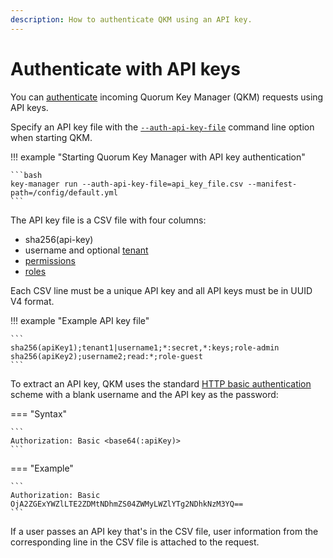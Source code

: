```yaml
---
description: How to authenticate QKM using an API key.
---
```


# Authenticate with API keys

You can [authenticate](../../Concepts/Authentication.md#authentication) incoming Quorum Key Manager (QKM) requests using API keys.

Specify an API key file with the [`--auth-api-key-file`](../../Reference/CLI-Syntax.md#auth-api-key-file) command line option
when starting QKM.

!!! example "Starting Quorum Key Manager with API key authentication"

    ```bash
    key-manager run --auth-api-key-file=api_key_file.csv --manifest-path=/config/default.yml
    ```

The API key file is a CSV file with four columns:

- sha256(api-key)
- username and optional [tenant](../../Concepts/Authorization.md#tenant)
- [permissions](../../Reference/RBAC-Permissions.md)
- [roles](../../Concepts/Authorization.md#role)

Each CSV line must be a unique API key and all API keys must be in UUID V4 format.

!!! example "Example API key file"

    ```
    sha256(apiKey1);tenant1|username1;*:secret,*:keys;role-admin
    sha256(apiKey2);username2;read:*;role-guest
    ```

To extract an API key, QKM uses the standard [HTTP basic authentication](https://swagger.io/docs/specification/authentication/basic-authentication/)
scheme with a blank username and the API key as the password:

=== "Syntax"

    ```
    Authorization: Basic <base64(:apiKey)>
    ```

=== "Example"

    ```
    Authorization: Basic OjA2ZGExYWZlLTE2ZDMtNDhmZS04ZWMyLWZlYTg2NDhkNzM3YQ==
    ```

If a user passes an API key that's in the CSV file, user information from the corresponding line in the CSV file is
attached to the request.
